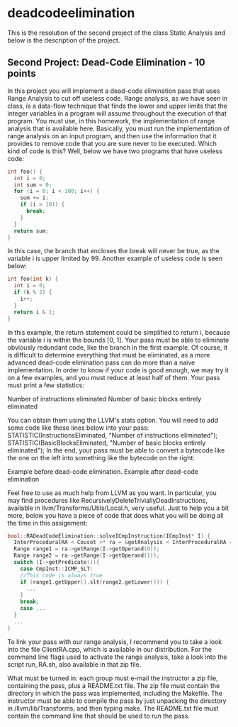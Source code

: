 # deadcodeelimination

This is the resolution of the second project of the class Static Analysis and below is the description of the project.

## Second Project: Dead-Code Elimination - 10 points

In this project you will implement a dead-code elimination pass that uses Range Analysis to cut off useless code. Range analysis, as we have seen in class, is a data-flow technique that finds the lower and upper limits that the integer variables in a program will assume throughout the execution of that program. You must use, in this homework, the implementation of range analysis that is available here. Basically, you must run the implementation of range analysis on an input program, and then use the information that it provides to remove code that you are sure never to be executed. Which kind of code is this? Well, below we have two programs that have useless code:

```c
int foo() {
  int i = 0;
  int sum = 0;
  for (i = 0; i < 100; i++) {
    sum += i;
    if (i > 101) {
      break;
    }
  }
  return sum;
}
```
In this case, the branch that encloses the break will never be true, as the variable i is upper limited by 99. Another example of useless code is seen below:

```c
int foo(int k) {
  int i = 0;
  if (k % 2) {
    i++;
  }
  return i & 1;
}
```
In this example, the return statement could be simplified to return i, because the variable i is within the bounds [0, 1]. Your pass must be able to eliminate obviously redundant code, like the branch in the first example. Of course, it is difficult to determine everything that must be eliminated, as a more advanced dead-code elimination pass can do more than a naive implementation. In order to know if your code is good enough, we may try it on a few examples, and you must reduce at least half of them. Your pass must print a few statistics:

Number of instructions eliminated
Number of basic blocks entirely eliminated

You can obtain them using the LLVM's stats option. You will need to add some code like these lines below into your pass:
STATISTIC(InstructionsEliminated, "Number of instructions eliminated");
STATISTIC(BasicBlocksEliminated,  "Number of basic blocks entirely eliminated");
In the end, your pass must be able to convert a bytecode like the one on the left into something like the bytecode on the right:
 
 Example before dead-code elimination.	 Example after dead-code elimination
 
Feel free to use as much help from LLVM as you want. In particular, you may find procedures like RecursivelyDeleteTriviallyDeadInstructions, available in llvm/Transforms/Utils/Local.h, very useful. Just to help you a bit more, below you have a piece of code that does what you will be doing all the time in this assignment:

```c
bool::RADeadCodeElimination::solveICmpInstruction(ICmpInst* I) {
  InterProceduralRA < Cousot >* ra = &getAnalysis < InterProceduralRA < Cousot > >();
  Range range1 = ra->getRange(I->getOperand(0));
  Range range2 = ra->getRange(I->getOperand(1));
  switch (I->getPredicate()){
    case CmpInst::ICMP_SLT:
    //This code is always true
    if (range1.getUpper().slt(range2.getLower())) {
      ...
    }
    break;
    case ...
  }
  ...
}
```
To link your pass with our range analysis, I recommend you to take a look into the file ClientRA.cpp, which is available in our distribution. For the command line flags used to activate the range analysis, take a look into the script run_RA.sh, also available in that zip file.

What must be turned in: each group must e-mail the instructor a zip file, containing the pass, plus a README.txt file. The zip file must contain the directory in which the pass was implemented, including the Makefile. The instructor must be able to compile the pass by just unpacking the directory in /llvm/lib/Transforms, and then typing make. The README.txt file must contain the command line that should be used to run the pass.

